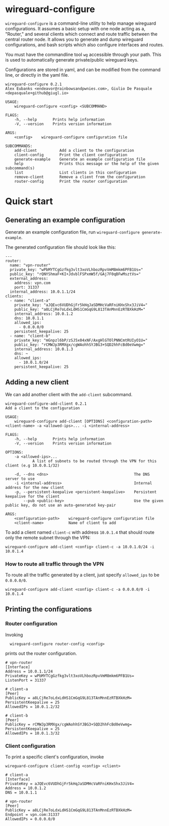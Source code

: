 # wireguard-configure

`wireguard-configure` is a command-line utility to help manage wireguard configurations. It assumes a basic setup with one node acting as a, "Router," and several clients which connect and route traffic between the central router node. It allows you to generate and dump wireguard configurations, and bash scripts which also configure interfaces and routes.

You must have the commandline tool `wg` accessible through your path. This is used to automatically generate private/public wireguard keys.

Configurations are stored in yaml, and can be modified from the command line, or directly in the yaml file.

```
wireguard-configure 0.2.1
Alex Eubanks <endeavor@rainbowsandpwnies.com>, Giulio De Pasquale <depasquale+github@giugl.io>

USAGE:
    wireguard-configure <config> <SUBCOMMAND>

FLAGS:
    -h, --help       Prints help information
    -V, --version    Prints version information

ARGS:
    <config>    wireguard-configure configuration file

SUBCOMMANDS:
    add-client          Add a client to the configuration
    client-config       Print the client configuration
    generate-example    Generate an example configuration file
    help                Prints this message or the help of the given subcommand(s)
    list                List clients in this configuration
    remove-client       Remove a client from the configuration
    router-config       Print the router configuration
```

# Quick start

## Generating an example configuration
Generate an example configuration file, run `wireguard-configure generate-example`.

The generated configuration file should look like this:

```
---
router:
  name: "vpn-router"
  private_key: "wPbMYTCgGzfkg3vlt3xoVLhbozRpvVmM8mkm6PFB1Us="
  public_key: "rQNYShmaF+KI+JdvblFSPxmW5f/GAj7F0qBFwMsztVs="
  external_address:
    address: vpn.com
    port: 31337
  internal_address: 10.0.1.1/24
clients:
  - name: "client-a"
    private_key: "aJQEvc6VUDhGjFr5kHqJaSDMHcVaRFniKHxShx3JiV4="
    public_key: "a8LCjRe7oLdxLdHS1CmGqG9L813TAnMnnEzRTBXkHzM="
    internal_address: 10.0.1.2
    dns: 10.0.1.1
    allowed_ips:
      - 0.0.0.0/0
    persistent_keepalive: 25
  - name: "client-b"
    private_key: "mGnpzl6bP/zSJ5x04xNF/AxgHlGTOlPNNCmtRUIyO1U="
    public_key: "rCMWJp3RMXgx/cgWAohhSYJBG3+SQD2hhFcBd0eVwmg="
    internal_address: 10.0.1.3
    dns: ~
    allowed_ips:
      - 10.0.1.0/24
    persistent_keepalive: 25
```

## Adding a new client

We can add another client with the `add-client` subcommand.

```
wireguard-configure-add-client 0.2.1
Add a client to the configuration

USAGE:
    wireguard-configure add-client [OPTIONS] <configuration-path> <client-name> -a <allowed-ips>... -i <internal-address>

FLAGS:
    -h, --help       Prints help information
    -V, --version    Prints version information

OPTIONS:
    -a <allowed-ips>...
            A list of subnets to be routed through the VPN for this client (e.g 10.0.0.1/32)

    -d, --dns <dns>                                      The DNS server to use
    -i <internal-address>                                Internal address for the new client
    -p, --persistent-keepalive <persistent-keepalive>    Persistent keepalive for the client
        --pub <public-key>                               Use the given public key, do not use an auto-generated key-pair

ARGS:
    <configuration-path>    wireguard-configure configuration file
    <client-name>           Name of client to add
```

To add a client named `client-c` with address `10.0.1.4` that should route only the remote subnet through the VPN:

    wireguard-configure add-client <config> client-c -a 10.0.1.0/24 -i 10.0.1.4

### How to route all traffic through the VPN

To route all the traffic generated by a client, just specify `allowed_ips` to be `0.0.0.0/0`.

    wireguard-configure add-client <config> client-c -a 0.0.0.0/0 -i 10.0.1.4


## Printing the configurations

### Router configuration

Invoking 
      
      wireguard-configure router-config <config>
    
prints out the router configuration.

```
# vpn-router
[Interface]
Address = 10.0.1.1/24
PrivateKey = wPbMYTCgGzfkg3vlt3xoVLhbozRpvVmM8mkm6PFB1Us=
ListenPort = 31337

# client-a
[Peer]
PublicKey = a8LCjRe7oLdxLdHS1CmGqG9L813TAnMnnEzRTBXkHzM=
PersistentKeepalive = 25
AllowedIPs = 10.0.1.2/32

# client-b
[Peer]
PublicKey = rCMWJp3RMXgx/cgWAohhSYJBG3+SQD2hhFcBd0eVwmg=
PersistentKeepalive = 25
AllowedIPs = 10.0.1.3/32
```

### Client configuration

To print a specific client's configuration, invoke

    wireguard-configure client-config <config> <client>

```
# client-a
[Interface]
PrivateKey = aJQEvc6VUDhGjFr5kHqJaSDMHcVaRFniKHxShx3JiV4=
Address = 10.0.1.2
DNS = 10.0.1.1

# vpn-router
[Peer]
PublicKey = a8LCjRe7oLdxLdHS1CmGqG9L813TAnMnnEzRTBXkHzM=
Endpoint = vpn.com:31337
AllowedIPs = 0.0.0.0/0
```
